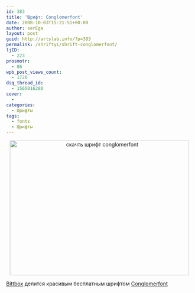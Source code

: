 ```yaml
---
id: 383
title: 'Шрифт: Conglomerfont'
date: 2008-10-03T15:21:51+00:00
author: serEga
layout: post
guid: http://artslab.info/?p=383
permalink: /shriftyi/shrift-conglomerfont/
ljID:
  - 223
prosmotr:
  - 86
wpb_post_views_count:
  - 1720
dsq_thread_id:
  - 1565016280
cover:
  - 
categories:
  - Шрифты
tags:
  - fonts
  - Шрифты
---
```

<p style="text-align: center;">
  <img class="aligncenter" style="border: 0pt none;" src="http://img186.imageshack.us/img186/1245/conglomerfont1lc9.jpg" alt="скачть шрифт conglomerfont" width="485" height="365" />
</p>

<a href="http://www.bittbox.com/" target="_blank">Bittbox</a> делится красивым бесплатным шрифтом <a href="http://www.bittbox.com/freebies/bb-free-font-conglomerfont/" target="_blank">Conglomerfont</a>